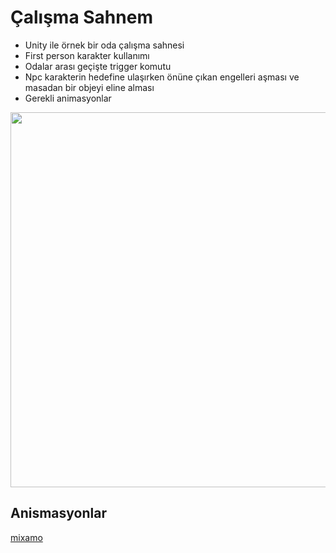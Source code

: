 # Çalışma Sahnem
+ Unity ile örnek bir oda çalışma sahnesi
+ First person karakter kullanımı
+ Odalar arası geçişte trigger komutu
+ Npc karakterin hedefine ulaşırken önüne çıkan engelleri aşması ve masadan bir objeyi eline alması
+ Gerekli animasyonlar

  

<img src="https://media.giphy.com/media/kHbTNqKSlnY8YnDv14/giphy.gif" width="600"/>

## Anismasyonlar 
   [mixamo](https://www.mixamo.com/)
   


